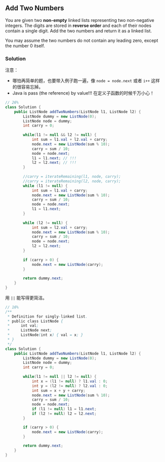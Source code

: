 ## Add Two Numbers

You are given two **non-empty** linked lists representing two non-negative integers. The digits are stored in **reverse order** and each of their nodes contain a single digit. Add the two numbers and return it as a linked list.

You may assume the two numbers do not contain any leading zero, except the number 0 itself.



### Solution

注意：

* 哪怕再简单的题，也要带入例子跑一遍，像 `node = node.next` 或者 `i++` 这样的很容易忘掉。
* Java is pass (the reference) by value!!! 在定义子函数的时候千万小心！

```java
// 26%
class Solution {
    public ListNode addTwoNumbers(ListNode l1, ListNode l2) {
        ListNode dummy = new ListNode(0);
        ListNode node = dummy;
        int carry = 0;
        
        while(l1 != null && l2 != null) {
            int sum = l1.val + l2.val + carry;
            node.next = new ListNode(sum % 10);
            carry = sum / 10;
            node = node.next;
            l1 = l1.next; // !!!
            l2 = l2.next; // !!!
        }
        
        //carry = iterateRemaining(l1, node, carry);
        //carry = iterateRemaining(l2, node, carry);
        while (l1 != null) {
            int sum = l1.val + carry;
            node.next = new ListNode(sum % 10);
            carry = sum / 10;
            node = node.next;
            l1 = l1.next;
        }
        
        while (l2 != null) {
            int sum = l2.val + carry;
            node.next = new ListNode(sum % 10);
            carry = sum / 10;
            node = node.next;
            l2 = l2.next;
        }
        
        if (carry > 0) {
            node.next = new ListNode(carry);
        }
        
        return dummy.next;
    }
}
```

用 `||` 能写得更简洁。

```java
// 16%
/**
 * Definition for singly-linked list.
 * public class ListNode {
 *     int val;
 *     ListNode next;
 *     ListNode(int x) { val = x; }
 * }
 */
class Solution {
    public ListNode addTwoNumbers(ListNode l1, ListNode l2) {
        ListNode dummy = new ListNode(0);
        ListNode node = dummy;
        int carry = 0;
        
        while(l1 != null || l2 != null) {
            int x = (l1 != null) ? l1.val : 0;
            int y = (l2 != null) ? l2.val : 0;
            int sum = x + y + carry;
            node.next = new ListNode(sum % 10);
            carry = sum / 10;
            node = node.next;
            if (l1 != null) l1 = l1.next;
            if (l2 != null) l2 = l2.next;
        }

        if (carry > 0) {
            node.next = new ListNode(carry);
        }
        
        return dummy.next;
    }
}
```


